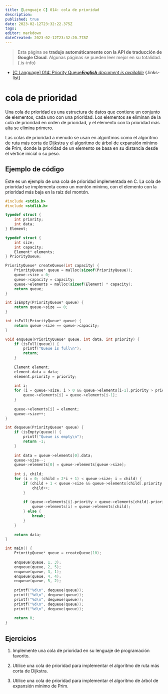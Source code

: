 ```yaml
---
title: [Lenguaje C] 014: cola de prioridad
description: 
published: true
date: 2023-02-12T23:32:22.375Z
tags: 
editor: markdown
dateCreated: 2023-02-12T23:32:20.778Z
---
```


> Esta página se **tradujo automáticamente con la API de traducción de Google Cloud**.
Algunas páginas se pueden leer mejor en su totalidad.{.is-info}



- [[C Language] 014: Priority Queue***English** document is available*](/en/Knowledge-base/Algorithm/c-language-014-priority-queue)
{.links-list}


# cola de prioridad

Una cola de prioridad es una estructura de datos que contiene un conjunto de elementos, cada uno con una prioridad. Los elementos se eliminan de la cola de prioridad en orden de prioridad, y el elemento con la prioridad más alta se elimina primero.

Las colas de prioridad a menudo se usan en algoritmos como el algoritmo de ruta más corta de Dijkstra y el algoritmo de árbol de expansión mínimo de Prim, donde la prioridad de un elemento se basa en su distancia desde el vértice inicial o su peso.

## Ejemplo de código

Este es un ejemplo de una cola de prioridad implementada en C. La cola de prioridad se implementa como un montón mínimo, con el elemento con la prioridad más baja en la raíz del montón.


```c
#include <stdio.h>
#include <stdlib.h>

typedef struct {
    int priority;
    int data;
} Element;

typedef struct {
    int size;
    int capacity;
    Element* elements;
} PriorityQueue;

PriorityQueue* createQueue(int capacity) {
    PriorityQueue* queue = malloc(sizeof(PriorityQueue));
    queue->size = 0;
    queue->capacity = capacity;
    queue->elements = malloc(sizeof(Element) * capacity);
    return queue;
}

int isEmpty(PriorityQueue* queue) {
    return queue->size == 0;
}

int isFull(PriorityQueue* queue) {
    return queue->size == queue->capacity;
}

void enqueue(PriorityQueue* queue, int data, int priority) {
    if (isFull(queue)) {
        printf("Queue is full\n");
        return;
    }
    
    Element element;
    element.data = data;
    element.priority = priority;
    
    int i;
    for (i = queue->size; i > 0 && queue->elements[i-1].priority > priority; i--) {
        queue->elements[i] = queue->elements[i-1];
    }
    
    queue->elements[i] = element;
    queue->size++;
}

int dequeue(PriorityQueue* queue) {
    if (isEmpty(queue)) {
        printf("Queue is empty\n");
        return -1;
    }
    
    int data = queue->elements[0].data;
    queue->size--;
    queue->elements[0] = queue->elements[queue->size];
    
    int i, child;
    for (i = 0; (child = 2*i + 1) < queue->size; i = child) {
        if (child + 1 < queue->size && queue->elements[child].priority > queue->elements[child+1].priority) {
            child++;
        }
        
        if (queue->elements[i].priority > queue->elements[child].priority) {
            queue->elements[i] = queue->elements[child];
        } else {
            break;
        }
    }
    
    return data;
}

int main() {
    PriorityQueue* queue = createQueue(10);
    
    enqueue(queue, 1, 3);
    enqueue(queue, 2, 5);
    enqueue(queue, 3, 1);
    enqueue(queue, 4, 4);
    enqueue(queue, 5, 2);
    
    printf("%d\n", dequeue(queue));
    printf("%d\n", dequeue(queue));
    printf("%d\n", dequeue(queue));
    printf("%d\n", dequeue(queue));
    printf("%d\n", dequeue(queue));
    
    return 0;
}
```

## Ejercicios

1. Implemente una cola de prioridad en su lenguaje de programación favorito.

2. Utilice una cola de prioridad para implementar el algoritmo de ruta más corta de Dijkstra.

3. Utilice una cola de prioridad para implementar el algoritmo de árbol de expansión mínimo de Prim.